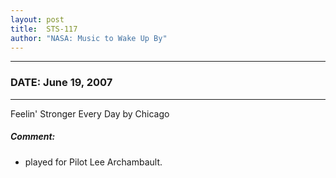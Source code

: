 ```yaml
---
layout: post
title:  STS-117
author: "NASA: Music to Wake Up By"
---
```


----
### DATE: June 19, 2007
----
Feelin' Stronger Every Day by Chicago

##### Comment:
* played for Pilot Lee Archambault.
